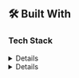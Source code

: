 <a name="readme-top"></a>

## 🛠 Built With <a name="built-with"></a>

### Tech Stack <a name="tech-stack"></a>


  </ul>
</details>

<details>

  </ul>
</details>

<details>

<p align="right">(<a href="#readme-top">back to top</a>)</p>

<!-- AUTHORS -->

## 👥 Authors <a name="authors"></a>


<p align="right">(<a href="#readme-top">back to top</a>)</p>

<!-- SUPPORT -->

## ⭐️ Show your support <a name="support"></a>


<!-- LICENSE -->

## 📝 License <a name="license"></a>

This project is [MIT](./LICENSE) licensed.

<p align="right">(<a href="#readme-top">back to top</a>)</p>

